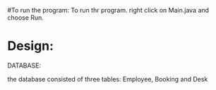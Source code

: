 #To run the program:
To run thr program. right click on Main.java and choose Run.

# Design:
DATABASE:

the database consisted of three tables: Employee, Booking and Desk

